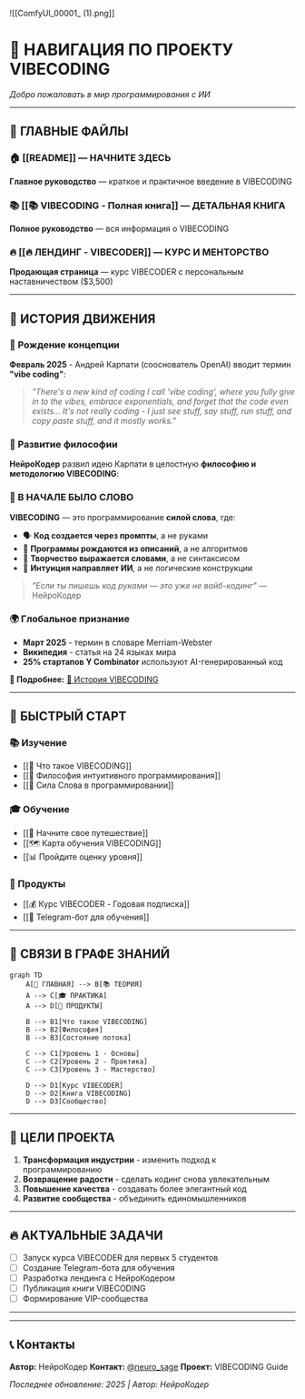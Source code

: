 ![[ComfyUI_00001_ (1).png]]
# 🎯 НАВИГАЦИЯ ПО ПРОЕКТУ VIBECODING

*Добро пожаловать в мир программирования с ИИ*

---

## 📖 ГЛАВНЫЕ ФАЙЛЫ

### 🏠 [[README]] — НАЧНИТЕ ЗДЕСЬ
**Главное руководство** — краткое и практичное введение в VIBECODING

### 📚 [[📚 VIBECODING - Полная книга]] — ДЕТАЛЬНАЯ КНИГА
**Полное руководство** — вся информация о VIBECODING

### 🔥 [[🔥 ЛЕНДИНГ - VIBECODER]] — КУРС И МЕНТОРСТВО
**Продающая страница** — курс VIBECODER с персональным наставничеством ($3,500)

---

## 📜 ИСТОРИЯ ДВИЖЕНИЯ

### 🎯 Рождение концепции
**Февраль 2025** - Андрей Карпати (сооснователь OpenAI) вводит термин **"vibe coding"**:

> *"There's a new kind of coding I call 'vibe coding', where you fully give in to the vibes, embrace exponentials, and forget that the code even exists... It's not really coding - I just see stuff, say stuff, run stuff, and copy paste stuff, and it mostly works."*

### 🌟 Развитие философии
**НейроКодер** развил идею Карпати в целостную **философию и методологию VIBECODING**:

### 📝 В НАЧАЛЕ БЫЛО СЛОВО
**VIBECODING** — это программирование **силой слова**, где:
- 🗣️ **Код создается через промпты**, а не руками
- 💭 **Программы рождаются из описаний**, а не алгоритмов
- 🎨 **Творчество выражается словами**, а не синтаксисом
- 🌊 **Интуиция направляет ИИ**, а не логические конструкции

> *"Если ты пишешь код руками — это уже не вайб-кодинг"* — НейроКодер

### 🌍 Глобальное признание
- **Март 2025** - термин в словаре Merriam-Webster
- **Википедия** - статья на 24 языках мира
- **25% стартапов Y Combinator** используют AI-генерированный код

**📜 Подробнее:** [📜 История VIBECODING](../01%20-%20ТЕОРИЯ/📜%20История%20VIBECODING.md)

---

## 🌟 БЫСТРЫЙ СТАРТ

### 📚 Изучение
- [[📖 Что такое VIBECODING]]
- [[🧠 Философия интуитивного программирования]]
- [[📝 Сила Слова в программировании]]

### 🎓 Обучение
- [[🚀 Начните свое путешествие]]
- [[🗺️ Карта обучения VIBECODING]]
- [[📊 Пройдите оценку уровня]]

### 💎 Продукты
- [[💰 Курс VIBECODER - Годовая подписка]]
- [[📱 Telegram-бот для обучения]]

---

## 🔗 СВЯЗИ В ГРАФЕ ЗНАНИЙ

```mermaid
graph TD
    A[🎯 ГЛАВНАЯ] --> B[📚 ТЕОРИЯ]
    A --> C[🎓 ПРАКТИКА]
    A --> D[💎 ПРОДУКТЫ]
    
    B --> B1[Что такое VIBECODING]
    B --> B2[Философия]
    B --> B3[Состояние потока]
    
    C --> C1[Уровень 1 - Основы]
    C --> C2[Уровень 2 - Практика]
    C --> C3[Уровень 3 - Мастерство]
    
    D --> D1[Курс VIBECODER]
    D --> D2[Книга VIBECODING]
    D --> D3[Сообщество]
```


---

## 🎯 ЦЕЛИ ПРОЕКТА

1. **Трансформация индустрии** - изменить подход к программированию
2. **Возвращение радости** - сделать кодинг снова увлекательным
3. **Повышение качества** - создавать более элегантный код
4. **Развитие сообщества** - объединить единомышленников

---

## 🔥 АКТУАЛЬНЫЕ ЗАДАЧИ

- [ ] Запуск курса VIBECODER для первых 5 студентов
- [ ] Создание Telegram-бота для обучения
- [ ] Разработка лендинга с НейроКодером
- [ ] Публикация книги VIBECODING
- [ ] Формирование VIP-сообщества

---

---

## 📞 Контакты

**Автор:** НейроКодер
**Контакт:** [@neuro_sage](https://t.me/neuro_sage)
**Проект:** VIBECODING Guide

*Последнее обновление: 2025 | Автор: НейроКодер*
